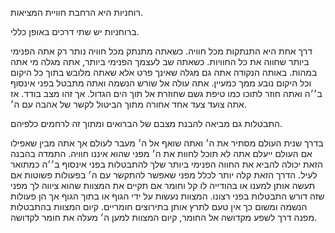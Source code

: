 
רוחניות היא הרחבת חוויית המציאות.

ברוחניות יש שתי דרכים באופן כללי.

דרך אחת היא התנתקות מכל חוויה. כשאתה מתנתק מכל חוויה נותר רק אתה הפנימי ביותר שחווה את כל החוויות. כשאתה שב לעצמך הפנימי ביותר, אתה מגלה מי אתה במהות. באותה הנקודה אתה גם מגלה שאינך פרט אלא שאתה מלובש בתוך כל היקום וכל היקום נובע ממך כמעיין. אתה עולה אל שורש הנשמה ואתה מתבטל בפני אינסוף ב׳׳ה ואתה חוזר לתוכו כמו טיפת גשם שחוזרת אל תוך הים הגדול. אך זהו מצב בודד. אז אתה צועד צעד אחד אחורה מתוך הביטול לקשר של אהבה עם ה׳.

התבטלות גם מביאה להבנת מצבם של הברואים ומתוך זה לרחמים כלפיהם.

בדרך שנית העולם מסתיר את ה׳ ואתה שואף אל ה׳ מעבר לעולם אך אתה מבין שאפילו אם העולם ייעלם אתה לא תוכל לחוות את ה׳ מפני שהוא איננו חוויה. התמדה בהבנה הזאת יכולה להביא את החווה הפנימי ביותר שלך להתבטלות בפני אינסוף ב׳׳ה כמתואר לעיל. 
הדרך הזאת קלה יותר לכלל מפני שאפשר להתקשר עם ה׳ בפעולות פשוטות אם תעשה אותן למענו או בהודייה לו קל וחומר אם תקיים את המצוות שהוא ציווה לך מפני שזה דורש התבטלות בפני רצונו. המצוות נעשות על ידי הגוף או בתוך הגוף אך הן פעולות הנשמה ומשום כך אין טעם לתרץ אותן בתירוצים חומריים.   קיום המצוות בהתבטלות מפנה דרך לשפע מקדושה אל החומר, קיום המצוות למען ה׳ מעלה את חומר לקדושה.

